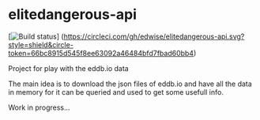 # elitedangerous-api

[![Build status](https://circleci.com/gh/edwise/elitedangerous-api.svg?style=shield&circle-token=66bc8915d545f8ee63092a46484bfd7fbad60bb4)] (https://circleci.com/gh/edwise/elitedangerous-api.svg?style=shield&circle-token=66bc8915d545f8ee63092a46484bfd7fbad60bb4)

Project for play with the eddb.io data

The main idea is to download the json files of eddb.io and have all the data in memory for it can be queried and used to get some usefull info.

Work in progress...
